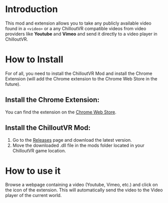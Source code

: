 # Introduction
This mod and extension allows you to take any publicly available video found in a `<video>` or a any ChilloutVR compatible videos from video providers like **Youtube** and **Vimeo** and send it directly to a video player in ChilloutVR.
# How to Install
For of all, you need to install the ChilloutVR Mod and install the Chrome Extension (will add the Chrome extension to the Chrome Web Store in the future).
## Install the Chrome Extension:
You can find the extension on the [Chrome Web Store](https://chrome.google.com/webstore/detail/video-to-chilloutvr/capnfgnjbmfimoaegijnbfkngpppkopa?hl=en&authuser=2).
## Install the ChilloutVR Mod:
1. Go to the [Releases](https://github.com/ogamacheDev/cvr-videoapi/releases) page and download the latest version.
2. Move the downloaded .dll file in the mods folder located in your ChilloutVR game location.
# How to use it
Browse a webpage containing a video (Youtube, Vimeo, etc.) and click on the icon of the extension.
This will automatically send the video to the Video player of the current world.
